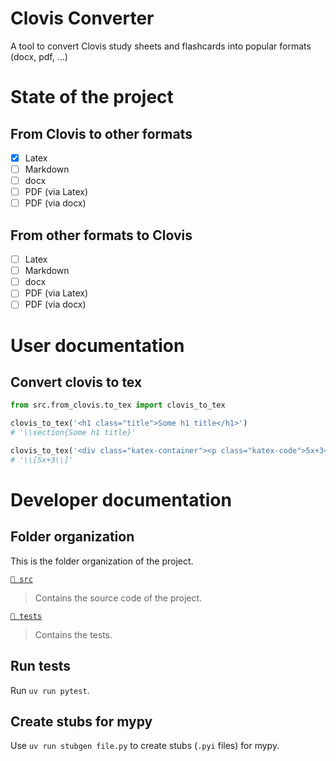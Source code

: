 # Clovis Converter
A tool to convert Clovis study sheets and flashcards into popular formats (docx, pdf, ...)

# State of the project
## From Clovis to other formats
- [x] Latex
- [ ] Markdown
- [ ] docx
- [ ] PDF (via Latex)
- [ ] PDF (via docx)

## From other formats to Clovis
- [ ] Latex
- [ ] Markdown
- [ ] docx
- [ ] PDF (via Latex)
- [ ] PDF (via docx)

# User documentation
## Convert clovis to tex
```python
from src.from_clovis.to_tex import clovis_to_tex

clovis_to_tex('<h1 class="title">Some h1 title</h1>')
# '\\section{Some h1 title}'

clovis_to_tex('<div class="katex-container"><p class="katex-code">5x+3</p></div>')
# '\\[5x+3\\]'
```

# Developer documentation
## Folder organization

This is the folder organization of the project.

[`📂 src`](https://github.com/Projet-Clovis/clovis-converter/tree/main/src)    
> Contains the source code of the project.

[`📂 tests`](https://github.com/Projet-Clovis/clovis-converter/tree/main/tests)    
> Contains the tests.

## Run tests
Run `uv run pytest`.

## Create stubs for mypy
Use `uv run stubgen file.py` to create stubs (`.pyi` files) for mypy.
